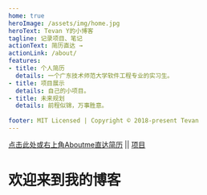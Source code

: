 ```yaml
---
home: true
heroImage: /assets/img/home.jpg
heroText: Tevan Y的小博客
tagline: 记录项目、笔记
actionText: 简历直达 →
actionLink: /about/
features:
- title: 个人简历
  details: 一个广东技术师范大学软件工程专业的实习生。
- title: 项目展示
  details: 自己的小项目。
- title: 未来规划
  details: 前程似锦，万事胜意。
  
footer: MIT Licensed | Copyright © 2018-present Tevan 
---
```

<a href="https://tevan666.github.io/vuepress/about/myself.html">点击此处或右上角Aboutme直达简历</a>  ||
<a href="https://tevan666.github.io/vuepress/about/about2.html">  项目</a>
# 欢迎来到我的博客
